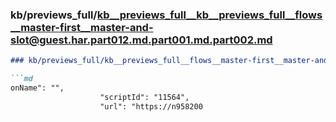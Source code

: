### kb/previews_full/kb__previews_full__kb__previews_full__flows__master-first__master-and-slot@guest.har.part012.md.part001.md.part002.md

```md
### kb/previews_full/kb__previews_full__flows__master-first__master-and-slot@guest.har.part012.md.part001.md (part 002)

```md
onName": "",
                    "scriptId": "11564",
                    "url": "https://n958200
```

```

```
